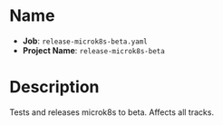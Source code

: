 # Name

- **Job**: `release-microk8s-beta.yaml`
- **Project Name**: `release-microk8s-beta`

# Description

Tests and releases microk8s to beta. Affects all tracks.
